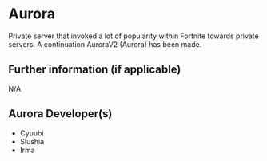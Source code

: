 # Aurora

Private server that invoked a lot of popularity within Fortnite towards private servers.
A continuation AuroraV2 (Aurora) has been made.

## Further information (if applicable)

N/A

## Aurora Developer(s)

 * Cyuubi
 * Slushia
 * Irma